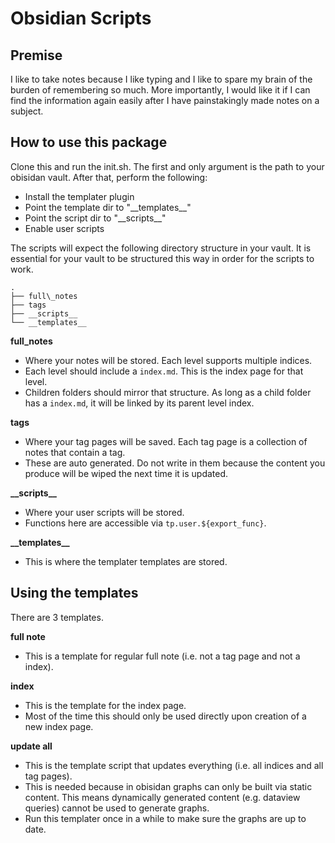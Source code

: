 # Obsidian Scripts
## Premise
I like to take notes because I like typing and I like to spare my brain of the burden of remembering so much. 
More importantly, I would like it if I can find the information again easily after I have painstakingly made notes on a subject.

## How to use this package
Clone this and run the init.sh. The first and only argument is the path to your obisidan vault. 
After that, perform the following:
- Install the templater plugin
- Point the template dir to "\_\_templates\_\_"
- Point the script dir to "\_\_scripts\_\_"
- Enable user scripts

The scripts will expect the following directory structure in your vault. 
It is essential for your vault to be structured this way in order for the scripts to work. 

```
.
├── full\_notes
├── tags
├── __scripts__
└── __templates__
```

**full_notes** 
- Where your notes will be stored. Each level supports multiple indices.
- Each level should include a `index.md`. This is the index page for that level.
- Children folders should mirror that structure. As long as a child folder has a `index.md`, it will be linked by its parent level index.

**tags** 
- Where your tag pages will be saved. Each tag page is a collection of notes that contain a tag. 
- These are auto generated. Do not write in them because the content you produce will be wiped the next time it is updated. 

**\_\_scripts\_\_** 
- Where your user scripts will be stored. 
- Functions here are accessible via `tp.user.${export_func}`. 

**\_\_templates\_\_**
- This is where the templater templates are stored.

## Using the templates
There are 3 templates. 

**full note**
- This is a template for regular full note (i.e. not a tag page and not a index).

**index**
- This is the template for the index page.
- Most of the time this should only be used directly upon creation of a new index page.

**update all** 
- This is the template script that updates everything (i.e. all indices and all tag pages). 
- This is needed because in obisidan graphs can only be built via static content. This means dynamically generated content (e.g. dataview queries) cannot be used to generate graphs.
- Run this templater once in a while to make sure the graphs are up to date.
